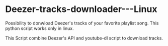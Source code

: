 # Deezer-tracks-downloader---Linux
Possibility to donwload Deezer's tracks of your favorite playlist song. This python script works only in linux.

This Script combine Deezer's API and youtube-dl script to download tracks.
